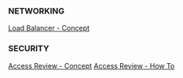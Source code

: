 
### NETWORKING
[Load Balancer - Concept](https://docs.microsoft.com/en-us/azure/load-balancer/load-balancer-overview)

### SECURITY
[Access Review - Concept](https://docs.microsoft.com/en-us/azure/active-directory/governance/access-reviews-overview)
[Access Review - How To](https://docs.microsoft.com/en-us/azure/active-directory/governance/create-access-review)
